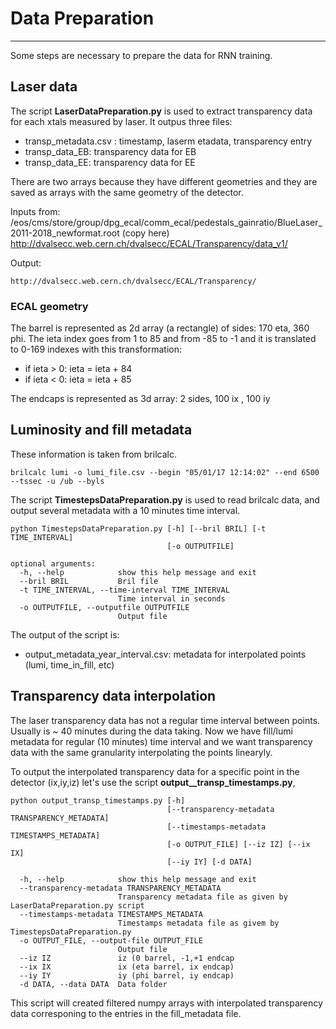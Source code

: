 # Data Preparation 
------------

Some steps are necessary to prepare the data for RNN training. 

## Laser data
The script **LaserDataPreparation.py** is used to extract transparency data for each xtals measured by laser. 
It outpus three files: 
- transp_metadata.csv :  timestamp, laserm etadata, transparency entry
- transp_data_EB: transparency data for EB
- transp_data_EE: transparency data for EE

There are two arrays because they have different geometries and they are saved as arrays with the same geometry of the detector. 

Inputs from: 
    /eos/cms/store/group/dpg_ecal/comm_ecal/pedestals_gainratio/BlueLaser_2011-2018_newformat.root 
    (copy here) http://dvalsecc.web.cern.ch/dvalsecc/ECAL/Transparency/data_v1/
    
Output:

    http://dvalsecc.web.cern.ch/dvalsecc/ECAL/Transparency/

### ECAL geometry
The barrel is represented as 2d array (a rectangle) of sides: 170 eta, 360 phi.
The ieta index goes from 1 to 85 and from -85 to -1 and it is translated to 0-169 indexes with this transformation: 
- if ieta > 0: ieta = ieta + 84
- if ieta < 0: ieta = ieta + 85

The endcaps is represented as 3d array:   2 sides, 100 ix , 100 iy


## Luminosity and fill metadata
These information is taken from brilcalc. 

```
brilcalc lumi -o lumi_file.csv --begin "05/01/17 12:14:02" --end 6500 --tssec -u /ub --byls
```

The script **TimestepsDataPreparation.py** is used to read brilcalc data, and output several metadata with a 10 minutes time interval. 

```
python TimestepsDataPreparation.py [-h] [--bril BRIL] [-t TIME_INTERVAL]
                                   [-o OUTPUTFILE]

optional arguments:
  -h, --help            show this help message and exit
  --bril BRIL           Bril file
  -t TIME_INTERVAL, --time-interval TIME_INTERVAL
                        Time interval in seconds
  -o OUTPUTFILE, --outputfile OUTPUTFILE
                        Output file
```

The output of the script is:
- output_metadata_year_interval.csv:  metadata for interpolated points (lumi, time_in_fill, etc)


## Transparency data interpolation

The laser transparency data has not a regular time interval between points. Usually is ~ 40 minutes during the data taking. 
Now we have fill/lumi metadata for regular (10 minutes) time interval and we want transparency data with the same granularity interpolating the points linearyly. 

To output the interpolated transparency data for a specific point in the detector (ix,iy,iz) let's use the script **output__transp_timestamps.py**, 

```
python output_transp_timestamps.py [-h]
                                   [--transparency-metadata TRANSPARENCY_METADATA]
                                   [--timestamps-metadata TIMESTAMPS_METADATA]
                                   [-o OUTPUT_FILE] [--iz IZ] [--ix IX]
                                   [--iy IY] [-d DATA]

  -h, --help            show this help message and exit
  --transparency-metadata TRANSPARENCY_METADATA
                        Transparency metadata file as given by LaserDataPreparation.py script
  --timestamps-metadata TIMESTAMPS_METADATA
                        Timestamps metadata file as givem by TimestepsDataPreparation.py
  -o OUTPUT_FILE, --output-file OUTPUT_FILE
                        Output file
  --iz IZ               iz (0 barrel, -1,+1 endcap
  --ix IX               ix (eta barrel, ix endcap)
  --iy IY               iy (phi barrel, iy endcap)
  -d DATA, --data DATA  Data folder
```

This script will created filtered numpy arrays with interpolated transparency data corresponing to the entries in the fill_metadata file. 


